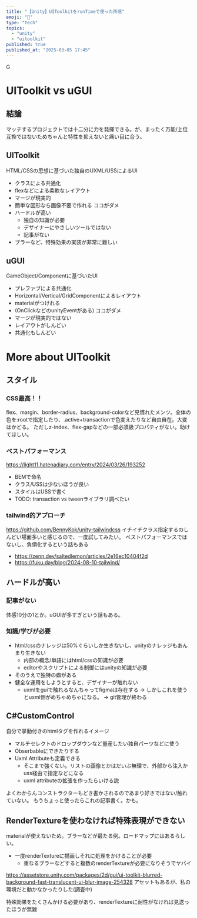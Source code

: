 ```yaml
---
title: "【Unity】UIToolkitをrunTimeで使った所感"
emoji: "🧰"
type: "tech"
topics:
  - "unity"
  - "uitoolkit"
published: true
published_at: "2025-03-05 17:45"
---
```

G
# UIToolkit vs uGUI
## 結論
マッチするプロジェクトでは十二分に力を発揮できる。が、まったく万能/上位互換ではないためちゃんと特性を抑えないと痛い目に合う。

## UIToolkit
HTML/CSSの思想に基づいた独自のUXML/USSによるUI
- クラスによる共通化
- flexなどによる柔軟なレイアウト
- マージが現実的
- 簡単な図形なら画像不要で作れる
ココがダメ
- ハードルが高い
    - 独自の知識が必要
    - デザイナーにやさしいツールではない
    - 記事がない
- ブラーなど、特殊効果の実装が非常に難しい
## uGUI
GameObject/Componentに基づいたUI
- プレファブによる共通化
- Horizontal/Vertical/GridComponentによるレイアウト
- materialがつけれる
- (OnClickなどのunityEventがある)
ココがダメ
- マージが現実的ではない
- レイアウトがしんどい
- 共通化もしんどい
# More about UIToolkit
## スタイル
### CSS最高！！
flex、margin、border-radius、background-colorなど見慣れたメンツ。全体の色を:rootで指定したり、.active+transactionで色変えたりなど自由自在。大変はかどる。
ただしz-index、flex-gapなどの一部必須級プロパティがない。助けてほしい。
### ベストパフォーマンス
https://light11.hatenadiary.com/entry/2024/03/26/193252
- BEMで命名
- クラス/USSは少ないほうが良い
- スタイルはUSSで書く
- TODO: transaction vs tweenライブラリ調べたい
### tailwind的アプローチ
https://github.com/BennyKok/unity-tailwindcss
イチイチクラス指定するのしんどい場面多いと感じるので、一度試してみたい。
ベストパフォーマンスではないし、負債化するという話もある
- https://zenn.dev/saltedlemon/articles/2e16ec10404f2d
- https://fuku.day/blog/2024-08-10-tailwind/
## ハードルが高い
### 記事がない
体感10分の1とか。uGUIが多すぎという話もある。
### 知識/学びが必要
- html/cssのナレッジは50%ぐらいしか生きないし、unityのナレッジもあんまり生きない
    - 内部の概念/単語にはhtml/cssの知識が必要
    - editorやスクリプトによる制御にはunityの知識が必要
- そのうえで独特の癖がある
- 健全な運用をしようとすると、デザイナーが触れない
    - uxmlをguiで触れるなんちゃってfigmaは存在する
    → しかしこれを使うとuxml側がめちゃめちゃになる。
    → git管理が終わる
## C#CustomControl
自分で挙動付きのhtmlタグを作れるイメージ
- マルチセレクトのドロップダウンなど量産したい独自パーツなどに使う
- Obserbableにできたりする
- Uxml Attributeも定義できる
    - そこまで強くない。リストの画像とかはだいぶ無理で、外部から注入かuss経由で指定などになる
    - uxml attributeの拡張を作ったらいける説

よくわからんコンストラクターもどき書かされるのであまり好きではない/触れていない。
もうちょっと使ったらこれの記事書く。かも。
## RenderTextureを使わなければ特殊表現ができない
materialが使えないため。ブラーなどが最たる例。ロードマップにはあるらしい。
- 一度renderTextureに描画しそれに処理をかけることが必要
    - 重なるブラーなどすると複数のrenderTextureが必要になりそうでヤバイ

https://assetstore.unity.com/packages/2d/gui/ui-toolkit-blurred-background-fast-translucent-ui-blur-image-254328
アセットもあるが、私の環境だと動かなかったりした(調査中)

特殊効果をたくさんかける必要があり、renderTextureに耐性がなければ見送ったほうが無難

 